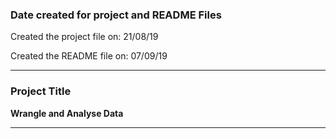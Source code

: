 ### Date created for project and README Files

Created the project file on: 21/08/19

Created the README file on: 07/09/19

***
### Project Title

**Wrangle and Analyse Data**
***
